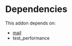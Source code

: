 # Dependencies

This addon depends on:

- [mail](../../odoo-bringout-oca-ocb-mail)
- test_performance
